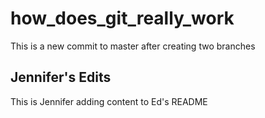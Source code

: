 # how_does_git_really_work

This is a new commit to master after creating two branches

## Jennifer's Edits

This is Jennifer adding content to Ed's README
